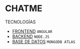 # CHATME
TECNOLOGÍAS
* [FRONTEND](https://github.com/RoxiLi/proyectos-angularjs/edit/main/README.md##Terapol) `ANGULAR` 
* [BACKEND](https://github.com/RoxiLi/proyectos-angularjs/edit/main/README.md##Terapol) `NODE.JS` 
* [BASE DE DATOS](https://github.com/RoxiLi/proyectos-angularjs/edit/main/README.md##Terapol) `MONGODB ATLAS` 




